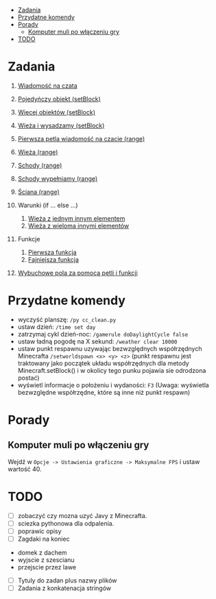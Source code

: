 * [Zadania](#zadania)
* [Przydatne komendy](#przydatne-komendy)
* [Porady](#porady)
	* [Komputer muli po włączeniu gry](#komputer-muli-po-włączeniu-gry)
* [TODO](#todo)


# Zadania
1. [Wiadomość na czata](zadania/cc_zadanie_1.py)

1. [Pojedyńczy obiekt (setBlock)](zadania/cc_zadanie_2.py)
1. [Więcej obiektów (setBlock)](zadania/cc_zadanie_2_1.py)
1. [Wieża i wysadzamy (setBlock)](zadania/cc_zadanie_2_2.py)

1. [Pierwsza petla wiadomość na czacie (range)](zadania/cc_zadanie_3.py)
1. [Wieża (range)](zadania/cc_zadanie_3_1.py)
1. [Schody (range)](zadania/cc_zadanie_3_2.py)
1. [Schody wypełniamy (range)](zadania/cc_zadanie_3_3.py)
1. [Ściana (range)](zadania/cc_zadanie_3_3.py)

1. Warunki (if ... else ...)
    1. [Wieża z jednym innym elementem](zadania/cc_zadanie_4.py)
    1. [Wieża z wieloma innymi elementów](zadania/cc_zadanie_4_1.py)
1. Funkcje
    1. [Pierwsza funkcja](zadania/cc_zadanie_5.py)
    1. [Fajniejsza funkcja](zadania/cc_zadanie_5_1.py)
1. [Wybuchowe pola za pomocą pętli i funkcji](zadania/cc_zadanie_6.py)


# Przydatne komendy
 * wyczyść planszę: `/py cc_clean.py`
 * ustaw dzień: `/time set day`
 * zatrzymaj cykl dzień-noc: `/gamerule doDaylightCycle false`
 * ustaw ładną pogodę na X sekund: `/weather clear 10000`
 * ustaw punkt respawnu uzywając bezwzględnych współrzędnych Minecrafta `/setworldspawn <x> <y> <z>` (punkt respawnu jest traktowany jako początek układu współrzędnych dla metody Minecraft.setBlock() i w okolicy tego punku pojawia sie odrodzona postać)
 * wyświetl informacje o położeniu i wydaności: `F3` (Uwaga: wyświetla bezwzględne współrzędne, które są inne niż punkt respawn)


# Porady

## Komputer muli po włączeniu gry
Wejdź w `Opcje -> Ustawienia graficzne -> Maksymalne FPS` i ustaw wartość 40.



# TODO
- [ ] zobaczyć czy mozna uzyć Javy z Minecrafta.
- [ ] sciezka pythonowa dla odpalenia.
- [ ] poprawic opisy 
- [ ] Zagdaki na koniec
 - domek z dachem
 - wyjscie z szescianu
 - przejscie przez lawe
- [ ] Tytuly do zadan plus nazwy plików
- [ ] Zadania z konkatenacja stringów
